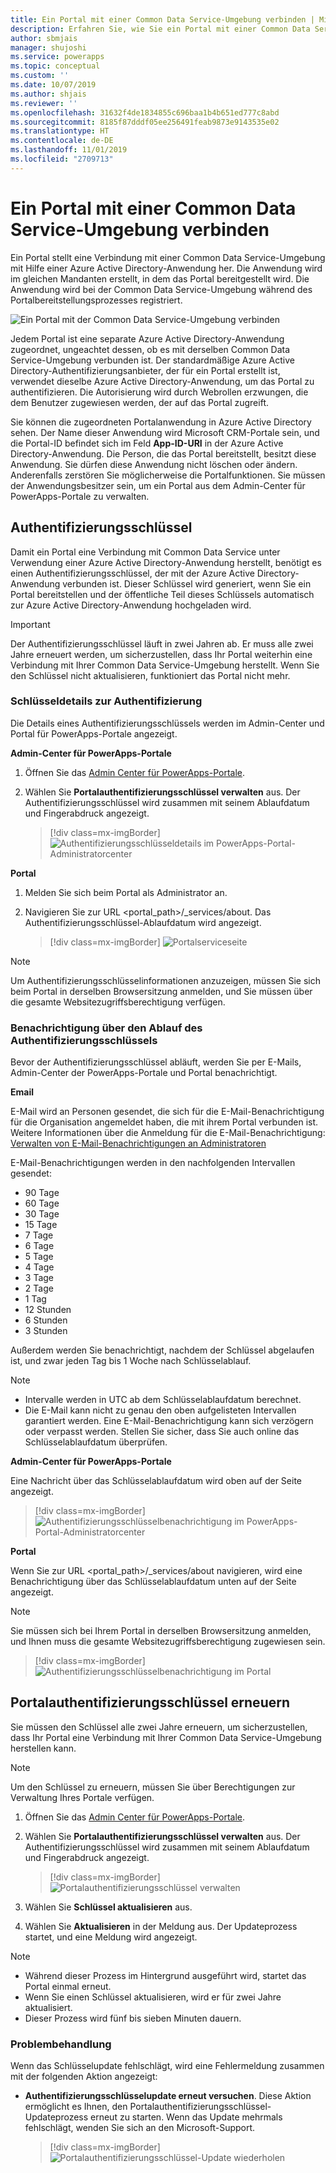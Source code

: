 ```yaml
---
title: Ein Portal mit einer Common Data Service-Umgebung verbinden | Microsoft-Dokumentation
description: Erfahren Sie, wie Sie ein Portal mit einer Common Data Service-Umgebung verbinden und wie Sie den Authentifizierungsschlüssel erneuern.
author: sbmjais
manager: shujoshi
ms.service: powerapps
ms.topic: conceptual
ms.custom: ''
ms.date: 10/07/2019
ms.author: shjais
ms.reviewer: ''
ms.openlocfilehash: 31632f4de1834855c696baa1b4b651ed777c8abd
ms.sourcegitcommit: 8185f87dddf05ee256491feab9873e9143535e02
ms.translationtype: HT
ms.contentlocale: de-DE
ms.lasthandoff: 11/01/2019
ms.locfileid: "2709713"
---
```

# <a name="connect-to-a-common-data-service-environment-using-a-portal"></a>Ein Portal mit einer Common Data Service-Umgebung verbinden

Ein Portal stellt eine Verbindung mit einer Common Data Service-Umgebung mit Hilfe einer Azure Active Directory-Anwendung her. Die Anwendung wird im gleichen Mandanten erstellt, in dem das Portal bereitgestellt wird. Die Anwendung wird bei der Common Data Service-Umgebung während des Portalbereitstellungsprozesses registriert.

![Ein Portal mit der Common Data Service-Umgebung verbinden](../media/connect-with-dynamics.png "Ein Portal mit der Common Data Service-Umgebung verbinden")

Jedem Portal ist eine separate Azure Active Directory-Anwendung zugeordnet, ungeachtet dessen, ob es mit derselben Common Data Service-Umgebung verbunden ist. Der standardmäßige Azure Active Directory-Authentifizierungsanbieter, der für ein Portal erstellt ist, verwendet dieselbe Azure Active Directory-Anwendung, um das Portal zu authentifizieren. Die Autorisierung wird durch Webrollen erzwungen, die dem Benutzer zugewiesen werden, der auf das Portal zugreift.

Sie können die zugeordneten Portalanwendung in Azure Active Directory sehen. Der Name dieser Anwendung wird Microsoft CRM-Portale sein, und die Portal-ID befindet sich im Feld **App-ID-URI** in der Azure Active Directory-Anwendung. Die Person, die das Portal bereitstellt, besitzt diese Anwendung. Sie dürfen diese Anwendung nicht löschen oder ändern. Anderenfalls zerstören Sie möglicherweise die Portalfunktionen. Sie müssen der Anwendungsbesitzer sein, um ein Portal aus dem Admin-Center für PowerApps-Portale zu verwalten.

## <a name="authentication-key"></a>Authentifizierungsschlüssel

Damit ein Portal eine Verbindung mit Common Data Service unter Verwendung einer Azure Active Directory-Anwendung herstellt, benötigt es einen Authentifizierungsschlüssel, der mit der Azure Active Directory-Anwendung verbunden ist. Dieser Schlüssel wird generiert, wenn Sie ein Portal bereitstellen und der öffentliche Teil dieses Schlüssels automatisch zur Azure Active Directory-Anwendung hochgeladen wird.

> [!IMPORTANT]
> Der Authentifizierungsschlüssel läuft in zwei Jahren ab. Er muss alle zwei Jahre erneuert werden, um sicherzustellen, dass Ihr Portal weiterhin eine Verbindung mit Ihrer Common Data Service-Umgebung herstellt. Wenn Sie den Schlüssel nicht aktualisieren, funktioniert das Portal nicht mehr.  

### <a name="authentication-key-details"></a>Schlüsseldetails zur Authentifizierung

Die Details eines Authentifizierungsschlüssels werden im Admin-Center und Portal für PowerApps-Portale angezeigt.

**Admin-Center für PowerApps-Portale**

1. Öffnen Sie das [Admin Center für PowerApps-Portale](admin-overview.md).

2. Wählen Sie **Portalauthentifizierungsschlüssel verwalten** aus. Der Authentifizierungsschlüssel wird zusammen mit seinem Ablaufdatum und Fingerabdruck angezeigt.

   > [!div class=mx-imgBorder]
   > ![Authentifizierungsschlüsseldetails im PowerApps-Portal-Administratorcenter](../media/manage-auth-key.png "Authentifizierungsschlüsseldetails im PowerApps-Portal-Administratorcenter")

**Portal**

1. Melden Sie sich beim Portal als Administrator an.

2. Navigieren Sie zur URL <portal_path>/_services/about. Das Authentifizierungsschlüssel-Ablaufdatum wird angezeigt. 

   > [!div class=mx-imgBorder]
   > ![Portalserviceseite](../media/portal-services-page.png "Portalserviceseite")

> [!NOTE]
> Um Authentifizierungsschlüsselinformationen anzuzeigen, müssen Sie sich beim Portal in derselben Browsersitzung anmelden, und Sie müssen über die gesamte Websitezugriffsberechtigung verfügen.

### <a name="authentication-key-expiration-notification"></a>Benachrichtigung über den Ablauf des Authentifizierungsschlüssels

Bevor der Authentifizierungsschlüssel abläuft, werden Sie per E-Mails, Admin-Center der PowerApps-Portale und Portal benachrichtigt.

**Email**

E-Mail wird an Personen gesendet, die sich für die E-Mail-Benachrichtigung für die Organisation angemeldet haben, die mit ihrem Portal verbunden ist. Weitere Informationen über die Anmeldung für die E-Mail-Benachrichtigung: [Verwalten von E-Mail-Benachrichtigungen an Administratoren](https://docs.microsoft.com/dynamics365/customer-engagement/admin/manage-email-notifications)

E-Mail-Benachrichtigungen werden in den nachfolgenden Intervallen gesendet: 
- 90 Tage 
- 60 Tage 
- 30 Tage 
- 15 Tage 
- 7 Tage 
- 6 Tage 
- 5 Tage 
- 4 Tage 
- 3 Tage 
- 2 Tage 
- 1 Tag 
- 12 Stunden 
- 6 Stunden 
- 3 Stunden

Außerdem werden Sie benachrichtigt, nachdem der Schlüssel abgelaufen ist, und zwar jeden Tag bis 1 Woche nach Schlüsselablauf.

> [!NOTE]
> - Intervalle werden in UTC ab dem Schlüsselablaufdatum berechnet.
> - Die E-Mail kann nicht zu genau den oben aufgelisteten Intervallen garantiert werden. Eine E-Mail-Benachrichtigung kann sich verzögern oder verpasst werden. Stellen Sie sicher, dass Sie auch online das Schlüsselablaufdatum überprüfen.

**Admin-Center für PowerApps-Portale**

Eine Nachricht über das Schlüsselablaufdatum wird oben auf der Seite angezeigt.

> [!div class=mx-imgBorder]
> ![Authentifizierungsschlüsselbenachrichtigung im PowerApps-Portal-Administratorcenter](../media/portal-admin-center-auth-notif.png "Authentifizierungsschlüsselbenachrichtigung im PowerApps-Portal-Administratorcenter")

**Portal**

Wenn Sie zur URL <portal_path>/_services/about navigieren, wird eine Benachrichtigung über das Schlüsselablaufdatum unten auf der Seite angezeigt.

> [!NOTE]
> Sie müssen sich bei Ihrem Portal in derselben Browsersitzung anmelden, und Ihnen muss die gesamte Websitezugriffsberechtigung zugewiesen sein.

> [!div class=mx-imgBorder]
> ![Authentifizierungsschlüsselbenachrichtigung im Portal](../media/portal-service-page-auth-notif.png "Authentifizierungsschlüsselbenachrichtigung im Portal")

## <a name="renew-portal-authentication-key"></a>Portalauthentifizierungsschlüssel erneuern

Sie müssen den Schlüssel alle zwei Jahre erneuern, um sicherzustellen, dass Ihr Portal eine Verbindung mit Ihrer Common Data Service-Umgebung herstellen kann.

> [!NOTE]
> Um den Schlüssel zu erneuern, müssen Sie über Berechtigungen zur Verwaltung Ihres Portale verfügen.

1. Öffnen Sie das [Admin Center für PowerApps-Portale](admin-overview.md).

2. Wählen Sie **Portalauthentifizierungsschlüssel verwalten** aus. Der Authentifizierungsschlüssel wird zusammen mit seinem Ablaufdatum und Fingerabdruck angezeigt.

    > [!div class=mx-imgBorder]
    > ![Portalauthentifizierungsschlüssel verwalten](../media/manage-portal-auth-key.png "Portalauthentifizierungsschlüssel verwalten")

3. Wählen Sie **Schlüssel aktualisieren** aus.

4. Wählen Sie **Aktualisieren** in der Meldung aus. Der Updateprozess startet, und eine Meldung wird angezeigt.

> [!NOTE]
> - Während dieser Prozess im Hintergrund ausgeführt wird, startet das Portal einmal erneut.
> - Wenn Sie einen Schlüssel aktualisieren, wird er für zwei Jahre aktualisiert.
> - Dieser Prozess wird fünf bis sieben Minuten dauern.

### <a name="troubleshooting"></a>Problembehandlung

Wenn das Schlüsselupdate fehlschlägt, wird eine Fehlermeldung zusammen mit der folgenden Aktion angezeigt:

- **Authentifizierungsschlüsselupdate erneut versuchen**. Diese Aktion ermöglicht es Ihnen, den Portalauthentifizierungsschlüssel-Updateprozess erneut zu starten. Wenn das Update mehrmals fehlschlägt, wenden Sie sich an den Microsoft-Support.

    > [!div class=mx-imgBorder]
    > ![Portalauthentifizierungsschlüssel-Update wiederholen](../media/retry-auth-key-update.png "Portalauthentifizierungsschlüssel-Update wiederholen")